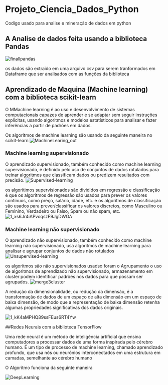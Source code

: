 # Projeto_Ciencia_Dados_Python
 Codigo usado para analise e mineração de dados em python

## A Analise de dados feita usando a biblioteca Pandas

![finallpandas](https://github.com/willianpireslima/Projeto_Ciencia_Dados_Python/assets/158337302/d9337fb6-508a-4807-bdb6-e5adca753ffb)

os dados são extraido em uma arquivo csv para serem tranformados em Dataframe que ser analisados com as funções da biblioteca

## Aprendizado de Maquina (Machine learning) com a biblioteca scikit-learn

O MMachine learning é ao uso e desenvolvimento de sistemas computacionais capazes de aprender e se adaptar sem seguir instruções explícitas, usando algoritmos e modelos estatísticos para analisar e fazer inferências a partir de padrões em dados.

Os algoritmos de machine learning são usando da seguinte maneira no scikit-learn
![MachineLearing_out](https://github.com/willianpireslima/Projeto_Ciencia_Dados_Python/assets/158337302/8153ff45-2be0-4777-a751-e97e87340974)

### Machine learning supervisionado

O aprendizado supervisionado, também conhecido como machine learning supervisionado, é definido pelo uso de conjuntos de dados rotulados para treinar algoritmos que classificam dados ou predizem resultados com precisão.
![Supervised-learning](https://github.com/willianpireslima/Projeto_Ciencia_Dados_Python/assets/158337302/c27ad8ab-5f59-4ce3-9bfe-c59ac02f653d)

os algoritimos supervisionados são divididos em regressão e classificação é que os algoritmos de regressão são usados para prever os valores contínuos, como preço, salário, idade, etc. e os algoritmos de classificação são usados para prever/classificar os valores discretos, como Masculino ou Feminino, Verdadeiro ou Falso, Spam ou não spam, etc.
![1_xs6Jr4iAPvoqszF9JgDWOA](https://github.com/willianpireslima/Projeto_Ciencia_Dados_Python/assets/158337302/565023fd-6eba-4297-be56-8365d5fdabd6)

### Machine learning não supervisionado

O aprendizado não supervisionado, também conhecido como machine learning não supervisionado, usa algoritmos de machine learning para analisar e agrupar conjuntos de dados não rotulados
![Unsupervised-learning](https://github.com/willianpireslima/Projeto_Ciencia_Dados_Python/assets/158337302/ed8efab5-4530-4630-9793-6332839f1b38)

os algoritmos são não supervisionados usadso foram o Agrupamento o uso de algoritmos de aprendizado não supervisionado, armazenamento em cluster podem identificar padrões nos dados para que possam ser agrupados.
![merge3cluster](https://github.com/willianpireslima/Projeto_Ciencia_Dados_Python/assets/158337302/a18927c2-0dd8-4daa-8be8-3514d601330d)

A redução da dimensionalidade, ou redução da dimensão, é a transformação de dados de um espaço de alta dimensão em um espaço de baixa dimensão, de modo que a representação de baixa dimensão retenha algumas propriedades significativas dos dados originais.

![1_kK4aMPHQ89ssFEus6RT4Yw](https://github.com/willianpireslima/Projeto_Ciencia_Dados_Python/assets/158337302/e553f5bd-b7bc-475d-b678-3451ee1aeab0)

##Redes Neurais com a biblioteca TensorFlow

Uma rede neural é um método de inteligência artificial que ensina computadores a processar dados de uma forma inspirada pelo cérebro humano. É um tipo de processo de machine learning, chamado aprendizado profundo, que usa nós ou neurônios interconectados em uma estrutura em camadas, semelhante ao cérebro humano

O Algoritmo funciona da seguinte maneira

![DeepLearning](https://github.com/willianpireslima/Projeto_Ciencia_Dados_Python/assets/158337302/4f58347c-4670-4059-9c47-96d2e3bf2ebe)


